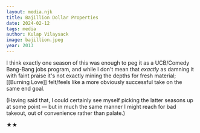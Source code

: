 ```yaml
---
layout: media.njk
title: Bajillion Dollar Properties
date: 2024-02-12
tags: media
author: Kulap Vilaysack
image: bajillion.jpeg
year: 2013
---
```


I think exactly one season of this was enough to peg it as a UCB/Comedy Bang-Bang jobs program, and while I don't mean that _exactly_ as damning it with faint praise it's not exactly mining the depths for fresh material; [[Burning Love]] felt/feels like a more obviously successful take on the same end goal.

(Having said that, I could certainly see myself picking the latter seasons up at some point — but in much the same manner I might reach for bad takeout, out of convenience rather than palate.)

★★
